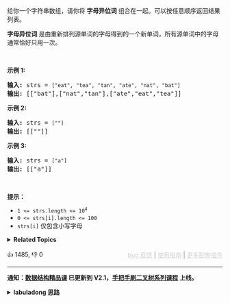 <p>给你一个字符串数组，请你将 <strong>字母异位词</strong> 组合在一起。可以按任意顺序返回结果列表。</p>

<p><strong>字母异位词</strong> 是由重新排列源单词的字母得到的一个新单词，所有源单词中的字母通常恰好只用一次。</p>

<p>&nbsp;</p>

<p><strong>示例 1:</strong></p>

<pre>
<strong>输入:</strong> strs = <span><code>["eat", "tea", "tan", "ate", "nat", "bat"]</code></span>
<strong>输出: </strong>[["bat"],["nat","tan"],["ate","eat","tea"]]</pre>

<p><strong>示例 2:</strong></p>

<pre>
<strong>输入:</strong> strs = <span><code>[""]</code></span>
<strong>输出: </strong>[[""]]
</pre>

<p><strong>示例 3:</strong></p>

<pre>
<strong>输入:</strong> strs = <span><code>["a"]</code></span>
<strong>输出: </strong>[["a"]]</pre>

<p>&nbsp;</p>

<p><strong>提示：</strong></p>

<ul> 
 <li><code>1 &lt;= strs.length &lt;= 10<sup>4</sup></code></li> 
 <li><code>0 &lt;= strs[i].length &lt;= 100</code></li> 
 <li><code>strs[i]</code>&nbsp;仅包含小写字母</li> 
</ul>

<details><summary><strong>Related Topics</strong></summary>数组 | 哈希表 | 字符串 | 排序</details><br>

<div>👍 1485, 👎 0<span style='float: right;'><span style='color: gray;'><a href='https://github.com/labuladong/fucking-algorithm/discussions/939' target='_blank' style='color: lightgray;text-decoration: underline;'>bug 反馈</a> | <a href='https://labuladong.gitee.io/article/fname.html?fname=jb插件简介' target='_blank' style='color: lightgray;text-decoration: underline;'>使用指南</a> | <a href='https://labuladong.github.io/algo/images/others/%E5%85%A8%E5%AE%B6%E6%A1%B6.jpg' target='_blank' style='color: lightgray;text-decoration: underline;'>更多配套插件</a></span></span></div>

<div id="labuladong"><hr>

**通知：[数据结构精品课](https://aep.h5.xeknow.com/s/1XJHEO) 已更新到 V2.1，[手把手刷二叉树系列课程](https://aep.xet.tech/s/3YGcq3) 上线。**

<details><summary><strong>labuladong 思路</strong></summary>

## 基本思路

异位词这类问题的关键在于，你如何迅速判断两个字符串是异位词，主要考察数据编码和 [哈希表](https://appktavsiei5995.pc.xiaoe-tech.com/detail/p_6265484ae4b01a4851f65633/6) 的使用：

你是否可以找到一种编码方法，使得字母异位词的编码都相同？找到这种编码方式之后，就可以用一个哈希表存储编码相同的所有异位词，得到最终的答案。

[242. 有效的字母异位词](/problems/valid-anagram) 考察了异位词的编码问题，对字符串排序可以是一种编码方案，如果是异位词，排序后就变成一样的了，但是这样时间复杂度略高，且会修改原始数据。更好的编码方案是利用每个字符的出现次数进行编码，也就是下面的解法代码。

**标签：哈希表，[数组](https://mp.weixin.qq.com/mp/appmsgalbum?__biz=MzAxODQxMDM0Mw==&action=getalbum&album_id=2120601117519675393)**

## 解法代码

提示：🟢 标记的是我写的解法代码，🤖 标记的是 chatGPT 翻译的多语言解法代码。如有错误，可以 [点这里](https://github.com/labuladong/fucking-algorithm/issues/1113) 反馈和修正。

<div class="tab-panel"><div class="tab-nav">
<button data-tab-item="cpp" class="tab-nav-button btn " data-tab-group="default" onclick="switchTab(this)">cpp🤖</button>

<button data-tab-item="python" class="tab-nav-button btn " data-tab-group="default" onclick="switchTab(this)">python🤖</button>

<button data-tab-item="java" class="tab-nav-button btn active" data-tab-group="default" onclick="switchTab(this)">java🟢</button>

<button data-tab-item="go" class="tab-nav-button btn " data-tab-group="default" onclick="switchTab(this)">go🤖</button>

<button data-tab-item="javascript" class="tab-nav-button btn " data-tab-group="default" onclick="switchTab(this)">javascript🤖</button>
</div><div class="tab-content">
<div data-tab-item="cpp" class="tab-item " data-tab-group="default"><div class="highlight">

```cpp
// 注意：cpp 代码由 chatGPT🤖 根据我的 java 代码翻译，旨在帮助不同背景的读者理解算法逻辑。
// 本代码已经通过力扣的测试用例，应该可直接成功提交。

class Solution {
public:
    vector<vector<string>> groupAnagrams(vector<string>& strs) {
        // 编码到分组的映射
        unordered_map<string, vector<string>> codeToGroup;
        for (string s : strs) {
            // 对字符串进行编码
            string code = encode(s);
            // 把编码相同的字符串放在一起
            codeToGroup[code].push_back(s);
        }

        // 获取结果
        vector<vector<string>> res;
        for (auto group : codeToGroup) {
            res.push_back(group.second);
        }

        return res;
    }

    // 利用每个字符的出现次数进行编码
    string encode(string s) {
        vector<char> count(26, 0);
        for (char c : s) {
            int delta = c - 'a';
            count[delta]++;
        }
        string code(count.begin(), count.end());
        return code;
    }
};
```

</div></div>

<div data-tab-item="python" class="tab-item " data-tab-group="default"><div class="highlight">

```python
# 注意：python 代码由 chatGPT🤖 根据我的 java 代码翻译，旨在帮助不同背景的读者理解算法逻辑。
# 本代码已经通过力扣的测试用例，应该可直接成功提交。

class Solution:
    def groupAnagrams(self, strs: List[str]) -> List[List[str]]:
        # 编码到分组的映射
        codeToGroup = {}
        for s in strs:
            # 对字符串进行编码
            code = self.encode(s)
            # 把编码相同的字符串放在一起
            if code not in codeToGroup:
                codeToGroup[code] = []
            codeToGroup[code].append(s)

        # 获取结果
        res = []
        for group in codeToGroup.values():
            res.append(group)

        return res

    # 利用每个字符的出现次数进行编码
    def encode(self, s: str) -> str:
        count = [0] * 26
        for c in s:
            delta = ord(c) - ord('a')
            count[delta] += 1
        return str(count)
```

</div></div>

<div data-tab-item="java" class="tab-item active" data-tab-group="default"><div class="highlight">

```java
class Solution {
    public List<List<String>> groupAnagrams(String[] strs) {
        // 编码到分组的映射
        HashMap<String, List<String>> codeToGroup = new HashMap<>();
        for (String s : strs) {
            // 对字符串进行编码
            String code = encode(s);
            // 把编码相同的字符串放在一起
            codeToGroup.putIfAbsent(code, new LinkedList<>());
            codeToGroup.get(code).add(s);
        }

        // 获取结果
        List<List<String>> res = new LinkedList<>();
        for (List<String> group : codeToGroup.values()) {
            res.add(group);
        }

        return res;
    }

    // 利用每个字符的出现次数进行编码
    String encode(String s) {
        char[] count = new char[26];
        for (char c : s.toCharArray()) {
            int delta = c - 'a';
            count[delta]++;
        }
        return new String(count);
    }
}
```

</div></div>

<div data-tab-item="go" class="tab-item " data-tab-group="default"><div class="highlight">

```go
// 注意：go 代码由 chatGPT🤖 根据我的 java 代码翻译，旨在帮助不同背景的读者理解算法逻辑。
// 本代码已经通过力扣的测试用例，应该可直接成功提交。

func groupAnagrams(strs []string) [][]string {
    // 编码到分组的映射
    codeToGroup := make(map[string][]string)
    for _, s := range strs {
        // 对字符串进行编码
        code := encode(s)
        // 把编码相同的字符串放在一起
        codeToGroup[code] = append(codeToGroup[code], s)
    }

    // 获取结果
    res := make([][]string, 0, len(codeToGroup))
    for _, group := range codeToGroup {
        res = append(res, group)
    }

    return res
}

// 利用每个字符的出现次数进行编码
func encode(s string) string {
    count := make([]byte, 26)
    for i := 0; i < len(s); i++ {
        delta := s[i] - 'a'
        count[delta]++
    }
    return string(count)
}
```

</div></div>

<div data-tab-item="javascript" class="tab-item " data-tab-group="default"><div class="highlight">

```javascript
// 注意：javascript 代码由 chatGPT🤖 根据我的 java 代码翻译，旨在帮助不同背景的读者理解算法逻辑。
// 本代码已经通过力扣的测试用例，应该可直接成功提交。

var groupAnagrams = function(strs) {
    // 编码到分组的映射
    let codeToGroup = new Map();
    for (let s of strs) {
        // 对字符串进行编码
        let code = encode(s);
        // 把编码相同的字符串放在一起
        if (!codeToGroup.has(code)) {
            codeToGroup.set(code, []);
        }
        codeToGroup.get(code).push(s);
    }

    // 获取结果
    let res = [];
    for (let group of codeToGroup.values()) {
        res.push(group);
    }

    return res;
};

// 利用每个字符的出现次数进行编码
function encode(s) {
    let count = new Array(26).fill(0);
    for (let c of s) {
        let delta = c.charCodeAt() - 'a'.charCodeAt();
        count[delta]++;
    }
    return count.toString();
}
```

</div></div>
</div></div>

</details>
</div>




